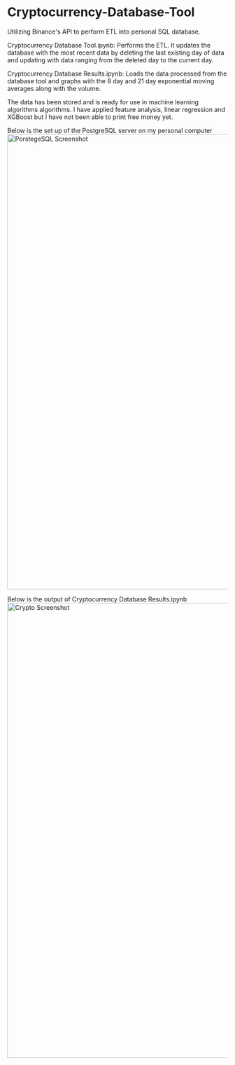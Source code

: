# Cryptocurrency-Database-Tool
Utilizing Binance's API to perform ETL into personal SQL database. 

Cryptocurrency Database Tool.ipynb:
Performs the ETL. It updates the database with the most recent data by deleting the last existing day of data and updating with data ranging from the deleted day to the current day. 

Cryptocurrency Database Results.ipynb:
Loads the data processed from the database tool and graphs with the 8 day and 21 day exponential moving averages along with the volume. 

The data has been stored and is ready for use in machine learning algorithms algorithms. I have applied feature analysis, linear regression and XGBoost but I have not been able to print free money yet. 

Below is the set up of the PostgreSQL server on my personal computer
<img width="1040" alt="PorstegeSQL Screenshot" src="https://user-images.githubusercontent.com/101516958/159086477-c1ba7bbc-4663-419f-9aa1-2fab9fcf8836.png">

Below is the output of Cryptocurrency Database Results.ipynb
<img width="1040" alt="Crypto Screenshot" src="https://user-images.githubusercontent.com/101516958/159090239-e28f3b02-4502-4948-b6bf-29daf3217463.png">


